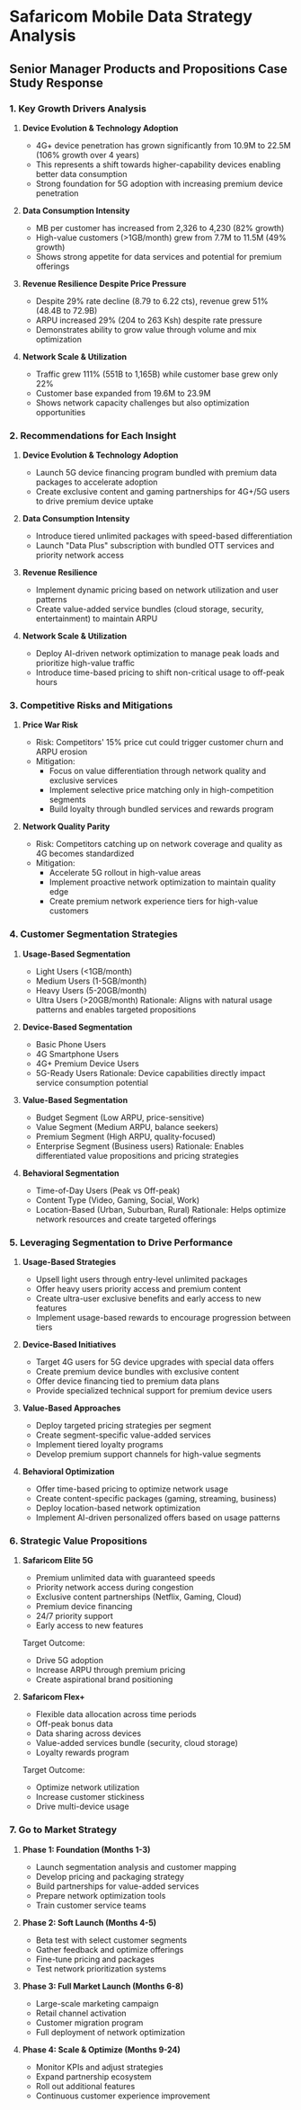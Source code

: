 # Safaricom Mobile Data Strategy Analysis
## Senior Manager Products and Propositions Case Study Response

### 1. Key Growth Drivers Analysis

1. **Device Evolution & Technology Adoption**
   - 4G+ device penetration has grown significantly from 10.9M to 22.5M (106% growth over 4 years)
   - This represents a shift towards higher-capability devices enabling better data consumption
   - Strong foundation for 5G adoption with increasing premium device penetration

2. **Data Consumption Intensity**
   - MB per customer has increased from 2,326 to 4,230 (82% growth)
   - High-value customers (>1GB/month) grew from 7.7M to 11.5M (49% growth)
   - Shows strong appetite for data services and potential for premium offerings

3. **Revenue Resilience Despite Price Pressure**
   - Despite 29% rate decline (8.79 to 6.22 cts), revenue grew 51% (48.4B to 72.9B)
   - ARPU increased 29% (204 to 263 Ksh) despite rate pressure
   - Demonstrates ability to grow value through volume and mix optimization

4. **Network Scale & Utilization**
   - Traffic grew 111% (551B to 1,165B) while customer base grew only 22%
   - Customer base expanded from 19.6M to 23.9M
   - Shows network capacity challenges but also optimization opportunities

### 2. Recommendations for Each Insight

1. **Device Evolution & Technology Adoption**
   - Launch 5G device financing program bundled with premium data packages to accelerate adoption
   - Create exclusive content and gaming partnerships for 4G+/5G users to drive premium device uptake

2. **Data Consumption Intensity**
   - Introduce tiered unlimited packages with speed-based differentiation
   - Launch "Data Plus" subscription with bundled OTT services and priority network access

3. **Revenue Resilience**
   - Implement dynamic pricing based on network utilization and user patterns
   - Create value-added service bundles (cloud storage, security, entertainment) to maintain ARPU

4. **Network Scale & Utilization**
   - Deploy AI-driven network optimization to manage peak loads and prioritize high-value traffic
   - Introduce time-based pricing to shift non-critical usage to off-peak hours

### 3. Competitive Risks and Mitigations

1. **Price War Risk**
   - Risk: Competitors' 15% price cut could trigger customer churn and ARPU erosion
   - Mitigation:
     * Focus on value differentiation through network quality and exclusive services
     * Implement selective price matching only in high-competition segments
     * Build loyalty through bundled services and rewards program

2. **Network Quality Parity**
   - Risk: Competitors catching up on network coverage and quality as 4G becomes standardized
   - Mitigation:
     * Accelerate 5G rollout in high-value areas
     * Implement proactive network optimization to maintain quality edge
     * Create premium network experience tiers for high-value customers

### 4. Customer Segmentation Strategies

1. **Usage-Based Segmentation**
   - Light Users (<1GB/month)
   - Medium Users (1-5GB/month)
   - Heavy Users (5-20GB/month)
   - Ultra Users (>20GB/month)
   Rationale: Aligns with natural usage patterns and enables targeted propositions

2. **Device-Based Segmentation**
   - Basic Phone Users
   - 4G Smartphone Users
   - 4G+ Premium Device Users
   - 5G-Ready Users
   Rationale: Device capabilities directly impact service consumption potential

3. **Value-Based Segmentation**
   - Budget Segment (Low ARPU, price-sensitive)
   - Value Segment (Medium ARPU, balance seekers)
   - Premium Segment (High ARPU, quality-focused)
   - Enterprise Segment (Business users)
   Rationale: Enables differentiated value propositions and pricing strategies

4. **Behavioral Segmentation**
   - Time-of-Day Users (Peak vs Off-peak)
   - Content Type (Video, Gaming, Social, Work)
   - Location-Based (Urban, Suburban, Rural)
   Rationale: Helps optimize network resources and create targeted offerings

### 5. Leveraging Segmentation to Drive Performance

1. **Usage-Based Strategies**
   - Upsell light users through entry-level unlimited packages
   - Offer heavy users priority access and premium content
   - Create ultra-user exclusive benefits and early access to new features
   - Implement usage-based rewards to encourage progression between tiers

2. **Device-Based Initiatives**
   - Target 4G users for 5G device upgrades with special data offers
   - Create premium device bundles with exclusive content
   - Offer device financing tied to premium data plans
   - Provide specialized technical support for premium device users

3. **Value-Based Approaches**
   - Deploy targeted pricing strategies per segment
   - Create segment-specific value-added services
   - Implement tiered loyalty programs
   - Develop premium support channels for high-value segments

4. **Behavioral Optimization**
   - Offer time-based pricing to optimize network usage
   - Create content-specific packages (gaming, streaming, business)
   - Deploy location-based network optimization
   - Implement AI-driven personalized offers based on usage patterns

### 6. Strategic Value Propositions

1. **Safaricom Elite 5G**
   - Premium unlimited data with guaranteed speeds
   - Priority network access during congestion
   - Exclusive content partnerships (Netflix, Gaming, Cloud)
   - Premium device financing
   - 24/7 priority support
   - Early access to new features
   
   Target Outcome:
   - Drive 5G adoption
   - Increase ARPU through premium pricing
   - Create aspirational brand positioning

2. **Safaricom Flex+**
   - Flexible data allocation across time periods
   - Off-peak bonus data
   - Data sharing across devices
   - Value-added services bundle (security, cloud storage)
   - Loyalty rewards program
   
   Target Outcome:
   - Optimize network utilization
   - Increase customer stickiness
   - Drive multi-device usage

### 7. Go to Market Strategy

1. **Phase 1: Foundation (Months 1-3)**
   - Launch segmentation analysis and customer mapping
   - Develop pricing and packaging strategy
   - Build partnerships for value-added services
   - Prepare network optimization tools
   - Train customer service teams

2. **Phase 2: Soft Launch (Months 4-5)**
   - Beta test with select customer segments
   - Gather feedback and optimize offerings
   - Fine-tune pricing and packages
   - Test network prioritization systems

3. **Phase 3: Full Market Launch (Months 6-8)**
   - Large-scale marketing campaign
   - Retail channel activation
   - Customer migration program
   - Full deployment of network optimization

4. **Phase 4: Scale & Optimize (Months 9-24)**
   - Monitor KPIs and adjust strategies
   - Expand partnership ecosystem
   - Roll out additional features
   - Continuous customer experience improvement

